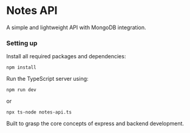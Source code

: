 # Notes API
A simple and lightweight API with MongoDB integration.

### Setting up
Install all required packages and dependencies:
```
npm install
```

Run the TypeScript server using:

```
npm run dev
```
or
```
npx ts-node notes-api.ts
```

Built to grasp the core concepts of express and backend development.
